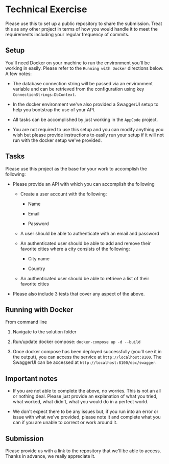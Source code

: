 
# Technical Exercise
Please use this to set up a public repository to share the submission. Treat this as any other project in terms of how you would handle it to meet the requirements including your regular frequency of commits.

## Setup
You'll need Docker on your machine to run the environment you'll be working in easily. Please refer to the `Running with Docker` directions below. A few notes:

* The database connection string will be passed via an environment variable and can be retrieved from the configuration using key `ConnectionStrings:DbContext`.

* In the docker environment we've also provided a SwaggerUI setup to help you bootstrap the use of your API. 

* All tasks can be accomplished by just working in the `AppCode` project.

* You are not required to use this setup and you can modify anything you wish but please provide instructions to easily run your setup if it will not run with the docker setup we've provided.

## Tasks
Please use this project as the base for your work to accomplish the following:

* Please provide an API with which you can accomplish the following

    * Create a user account with the following:
    
        * Name
        
        * Email
        
        * Password
        
    * A user should be able to authenticate with an email and password
        
    * An authenticated user should be able to add and remove their favorite cities where a city consists of the following:
    
        * City name
        
        * Country
        
    * An authenticated user should be able to retrieve a list of their favorite cities

* Please also include 3 tests that cover any aspect of the above.


## Running with Docker
From command line

1. Navigate to the solution folder

2. Run/update docker compose: `docker-compose up -d --build`

3. Once docker compose has been deployed successfully (you'll see it in the output), you can access the service at `http://localhost:8100`. The SwaggerUI can be accessed at `http://localhost:8100/doc/swagger`.


## Important notes
* If you are not able to complete the above, no worries. This is not an all or nothing deal. Please just provide an explanation of what you tried, what worked, what didn't, what you would do in a perfect world.

* We don't expect there to be any issues but, if you run into an error or issue with what we've provided, please note it and complete what you can if you are unable to correct or work around it. 

## Submission
Please provide us with a link to the repository that we'll be able to access. Thanks in advance, we really appreciate it.
